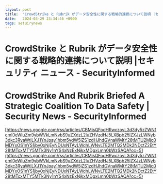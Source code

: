 ```yaml
---
layout: post
title:  "CrowdStrike と Rubrik がデータ安全性に関する戦略的連携について説明 |セキュリティ ニュース - SecurityInformed"
date:   2024-03-29 23:34:46 +0900
tags: setuirynews 
---
```


# CrowdStrike と Rubrik がデータ安全性に関する戦略的連携について説明 |セキュリティ ニュース - SecurityInformed



# CrowdStrike And Rubrik Briefed A Strategic Coalition To Data Safety | Security News - SecurityInformed

[https://news.google.com/rss/articles/CBMisQFodHRwczovL3d3dy5zZWN1cml0eWluZm9ybWVkLmNvbS9uZXdzL2luZHVzdHJ5LXBpb25lZXJzLWNyb3dkc3RyaWtlLXJ1YnJpay1hbm5vdW5jZS1zdHJhdGVnaWMtY28tMTU2Mjc0MDYxOS1nYS1jby0xNjEyNDUxNTAyLWdhLWNvLTE2MTQ2MDk2NDctZ2EtY28tMTcxMTY5MTk3Ny1nYS4xNzExNjkxMDgxLmh0bWzSAQA?oc=5](https://news.google.com/rss/articles/CBMisQFodHRwczovL3d3dy5zZWN1cml0eWluZm9ybWVkLmNvbS9uZXdzL2luZHVzdHJ5LXBpb25lZXJzLWNyb3dkc3RyaWtlLXJ1YnJpay1hbm5vdW5jZS1zdHJhdGVnaWMtY28tMTU2Mjc0MDYxOS1nYS1jby0xNjEyNDUxNTAyLWdhLWNvLTE2MTQ2MDk2NDctZ2EtY28tMTcxMTY5MTk3Ny1nYS4xNzExNjkxMDgxLmh0bWzSAQA?oc=5)

